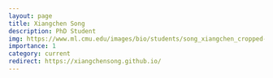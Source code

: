 ```yaml
---
layout: page
title: Xiangchen Song
description: PhD Student
img: https://www.ml.cmu.edu/images/bio/students/song_xiangchen_cropped-min.jpg
importance: 1
category: current
redirect: https://xiangchensong.github.io/
---
```

